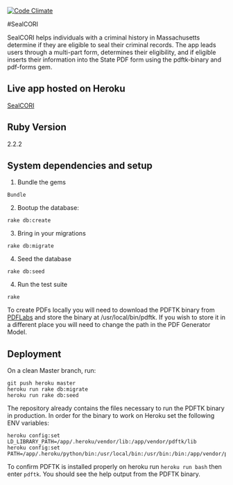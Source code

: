 [![Code Climate](https://codeclimate.com/github/brendanboyle87/seal-cori/badges/gpa.svg)](https://codeclimate.com/github/brendanboyle87/seal-cori)

#SealCORI

SealCORI helps individuals with a criminal history in Massachusetts determine if
they are eligible to seal their criminal records. The app leads
users through a multi-part form, determines their eligibility, and if eligible
inserts their information into the State PDF form using the pdftk-binary
and pdf-forms gem.  

## Live app hosted on Heroku
[SealCORI](www.sealcori.com)

## Ruby Version
2.2.2

## System dependencies and setup

1. Bundle the gems

  ```
  Bundle

  ```

2. Bootup the database:

  ```
  rake db:create
  ```

3. Bring in your migrations

  ```
  rake db:migrate
  ```

4.  Seed the database

  ```
  rake db:seed

  ```

4. Run the test suite

  ```
  rake
  ```
To create PDFs locally you will need to download the PDFTK binary from [PDFLabs](https://www.pdflabs.com/tools/pdftk-server/) and store the binary at /usr/local/bin/pdftk. If you wish to store it in a different place you will need to change the path in the PDF Generator Model.

## Deployment

On a clean Master branch, run:

  ```
  git push heroku master
  heroku run rake db:migrate
  heroku run rake db:seed
  ```
The repository already contains the files necessary to run the PDFTK binary in production.
In order for the binary to work on Heroku set the following ENV variables:
```
heroku config:set LD_LIBRARY_PATH=/app/.heroku/vendor/lib:/app/vendor/pdftk/lib
heroku config:set PATH=/app/.heroku/python/bin:/usr/local/bin:/usr/bin:/bin:/app/vendor/pdftk/bin
```
To confirm PDFTK is installed properly on heroku run ```heroku run bash``` then
enter ```pdftk```. You should see the help output from the PDFTK binary.
